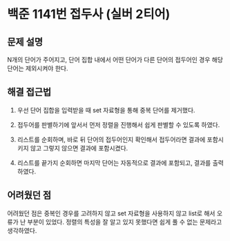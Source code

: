 # 백준 1141번 접두사 (실버 2티어)

## 문제 설명

N개의 단어가 주어지고, 단어 집합 내에서 어떤 단어가 다른 단어의 접두어인 경우 해당 단어는 제외시켜야 한다.

## 해결 접근법

1. 우선 단어 집합을 입력받을 때 set 자료형을 통해 중복 단어를 제거했다.

2. 접두어를 판별하기에 앞서서 먼저 정렬을 진행해서 쉽게 판별할 수 있도록 하였다.

3. 리스트를 순회하며, 바로 뒤 단어의 접두어인지 확인해서 접두어라면 결과에 포함시키지 않고 그렇지 않으면 결과에 포함시켰다.

4. 리스트를 끝가지 순회하면 마지막 단어는 자동적으로 결과에 포함되고, 결과를 출력하였다.

## 어려웠던 점

어려웠던 점은 중복인 경우를 고려하지 않고 set 자료형을 사용하지 않고 list로 해서 오류가 난 부분이 있었다. 정렬의 특성을 잘 알고 있지 못했다면 쉽게 풀 수 없는 문제라고 생각하였다.
